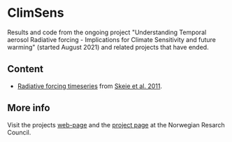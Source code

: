 # ClimSens
Results and code from the ongoing project "Understanding Temporal aerosol Radiative forcing - Implications for Climate Sensitivity and future
warming" (started August 2021) and related projects that have ended.

## Content
- [Radiative forcing timeseries](https://github.com/ciceroOslo/ClimSens/tree/main/Skeie_ACP_2011) from [Skeie et al. 2011](https://acp.copernicus.org/articles/11/11827/2011/). 

## More info
Visit the projects [web-page](https://cicero.oslo.no/en/utrics) and the [project page](https://prosjektbanken.forskningsradet.no/en/project/FORISS/314997?Kilde=FORISS&distribution=Ar&chart=bar&calcType=funding&Sprak=no&sortBy=score&sortOrder=desc&resultCount=30&offset=0&Fritekst=climate+sensitivity&Ar=2021) at the Norwegian Resarch Council.

